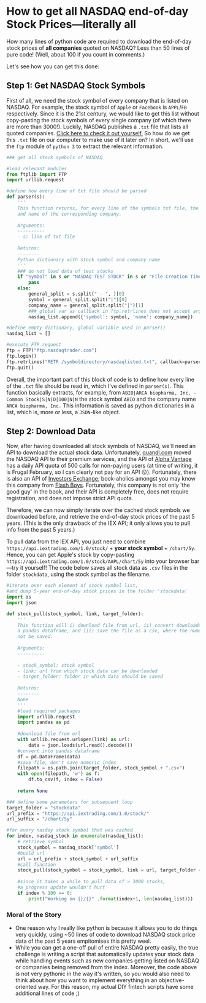 
# How to get all NASDAQ end-of-day Stock Prices—literally all

How many lines of python code are required to download the end-of-day stock prices of **all companies** quoted on NASDAQ? Less than 50 lines of pure code! (Well, about 100 if you count in comments.)

Let's see how you can get this done:

## Step 1: Get NASDAQ Stock Symbols

First of all, we need the stock symbol of every company that is listed on NASDAQ. For example, the stock symbol of `Apple` or `Facebook` is `APPL`/`FB` respectively. Since it is the 21st century, we would like to get this list without copy-pasting the stock symbols of every single company (of which there are more than 3000!). Luckily, NASDAQ publishes a `.txt` file that lists all quoted companies. [Click here to check it out yourself.](https://bit.ly/2U4x8r7) So how do we get this `.txt` file on our computer to make use of it later on? In short, we'll use the `ftp` module of `python 3` to extract the relevant information.

``` Python
### get all stock symbols of NASDAQ

#load relevant modules
from ftplib import FTP
import urllib.request

#define how every line of txt file should be parsed
def parser(s):
	'''
	This function returns, for every line of the symbols txt file, the stock symbol
	and name of the corresponding company.
	
	Arguments:
	----------
	- s: line of txt file
	
	Returns:
	--------
	Python dictionary with stock symbol and company name
	'''
	### do not load data of test stocks
	if "Symbol" in s or "NASDAQ TEST STOCK" in s or "File Creation Time" in s or "Pilot Test" in s:
		pass
	else:
		general_split = s.split(" - ", )[0]
		symbol = general_split.split("|")[0]
		company_name = general_split.split("|")[1]
		### global var as callback in ftp.retrlines does not accept arguments
		nasdaq_list.append({'symbol': symbol, 'name': company_name})

#define empty dictionary, global variable used in parser()
nasdaq_list = []

#execute FTP request
ftp = FTP("ftp.nasdaqtrader.com")
ftp.login()
ftp.retrlines("RETR /symboldirectory/nasdaqlisted.txt", callback=parser)
ftp.quit()
```

Overall, the important part of this block of code is to define how every line of the `.txt` file should be read in, which I've defined in `parser(s)`. This function basically extracts, for example, from `ABIO|ARCA biopharma, Inc. - Common Stock|S|N|D|100|N|N` the stock symbol `ABIO` and the company name `ARCA biopharma, Inc.` This information is saved as python dictionaries in a list, which is, more or less, a `JSON`-like object.

## Step 2: Download Data

Now, after having downloaded all stock symbols of NASDAQ, we'll need an API to download the actual stock data. Unfortunately, [quandl.com](https://www.quandl.com/) moved the NASDAQ API to their premium services, and the API of [Alpha Vantage](https://www.alphavantage.co/) has a daily API quota of 500 calls for non-paying users (at time of writing, it is Frugal February, so I can clearly not pay for an API 😛). Fortunately, there is also an API of [Investors Exchange](https://iextrading.com/); book-aholics amongst you may know this company from [Flash Boys](https://en.wikipedia.org/wiki/Flash_Boys). Fortunately, this company is not only 'the good guy' in the book, and their API is completely free, does not require registration, and does not impose strict API quota.

Therefore, we can now simply iterate over the cached stock symbols we downloaded before, and retrieve the end-of-day stock prices of the past 5 years. (This is the only drawback of the IEX API; it only allows you to pull info from the past 5 years.)

To pull data from the IEX API, you just need to combine `https://api.iextrading.com/1.0/stock/` + **your stock symbol** + `/chart/5y`. Hence, you can get Apple's stock by copy-pasting `https://api.iextrading.com/1.0/stock/AAPL/chart/5y` into your browser bar—try it yourself!
The code below saves all stock data as `.csv` files in the folder `stockdata`, using the stock symbol as the filename.


``` Python
#iterate over each element of stock symbol list, 
#and dump 5-year end-of-day stock prices in the folder 'stockdata'
import os
import json

def stock_pull(stock_symbol, link, target_folder):
	'''
	This function will i) download file from url, ii) convert downloaded file into
	a pandas dataframe, and iii) save the file as a csv, where the numeric index will
	not be saved.
	
	Arguments:
	----------
	
	- stock_symbol: stock symbol
	- link: url from which stock data can be downloaded
	- target_folder: folder in which data should be saved
	
	Returns:
	--------
	None
	'''
	#load required packages
	import urllib.request
	import pandas as pd
	
	#download file from url
	with urllib.request.urlopen(link) as url:
		data = json.loads(url.read().decode())
	#convert into pandas dataframe
	df = pd.DataFrame(data)
	#save file, don't save numeric index
	filepath = os.path.join(target_folder, stock_symbol + ".csv")
	with open(filepath, 'w') as f:
		df.to_csv(f, index = False)
		
	return None

### define some parameters for subsequent loop
target_folder = "stockdata"
url_prefix = "https://api.iextrading.com/1.0/stock/"
url_suffix = "/chart/5y"

#for every nasday stock symbol that was cached
for index, nasdaq_stock in enumerate(nasdaq_list):
	# retrieve symbol
	stock_symbol = nasdaq_stock['symbol']
	#build url
	url = url_prefix + stock_symbol + url_suffix
	#call function
	stock_pull(stock_symbol = stock_symbol, link = url, target_folder = target_folder)
	
	#since it takes a while to pull data of > 3000 stocks, 
	#a progress update wouldn't hurt
	if index % 100 == 0:
		print("Working on {}/{}" .format(index+1, len(nasdaq_list)))
```

### Moral of the Story

* One reason why I really like python is because it allows you to do things very quickly, using ~50 lines of code to download NASDAQ stock price data of the past 5 years empitomises this pretty weel.
* While you can get a one-off pull of entire NASDAQ pretty easily, the true challenge is writing a script that automatically updates your stock data while handling events such as new companies getting listed on NASDAQ or companies being removed from the index. Moreover, the code above is not very pythonic in the way it's written, so you would also need to think about how you want to implement everything in an objective-oriented way. For this reason, my actual DIY fintech scripts have some additional lines of code ;)

